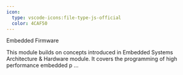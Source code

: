 ```yaml
---
icon:
  type: vscode-icons:file-type-js-official
  color: 4CAF50
---
```

Embedded Firmware

This module builds on concepts introduced in Embedded Systems Architecture & Hardware module. It covers the programming of high performance embedded p ... 

